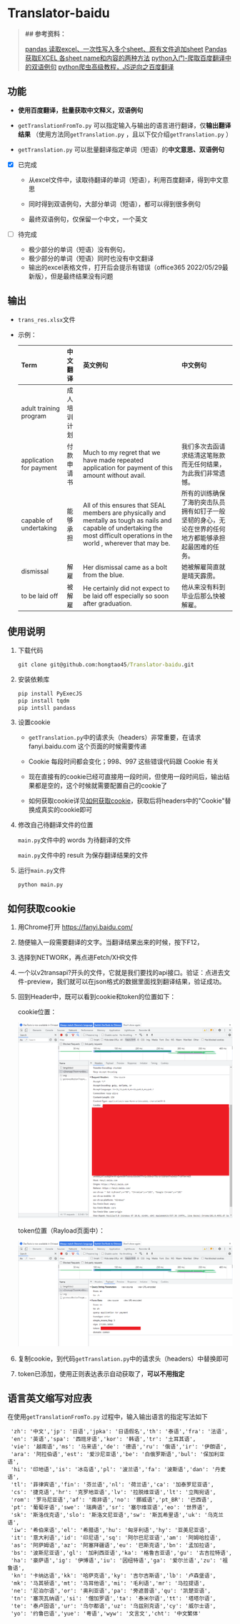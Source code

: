 # Translator-baidu

> **## 参考资料：**
>
> [pandas 读取excel、一次性写入多个sheet、原有文件追加sheet](https://blog.csdn.net/qq_35318838/article/details/104692846)
> [Pandas 获取EXCEL 各sheet name和内容的两种方法](https://blog.csdn.net/qq_35499652/article/details/120703525)
> [python入门-爬取百度翻译中的双语例句](https://www.jianshu.com/p/92478814d217)
> [python爬虫高级教程，JS逆向之百度翻译](https://blog.csdn.net/Python_sn/article/details/109730791)



## 功能

- **使用百度翻译，批量获取中文释义，双语例句**
- `getTranslationFromTo.py` 可以指定输入与输出的语言进行翻译，仅**输出翻译结果** （使用方法同`getTranslation.py` ，且以下仅介绍`getTranslation.py` ）
  
- `getTranslation.py`  可以批量翻译指定单词（短语）的**中文意思、双语例句**



- [x] 已完成

  - 从excel文件中，读取待翻译的单词（短语），利用百度翻译，得到中文意思

  - 同时得到双语例句，大部分单词（短语），都可以得到很多例句

  - 最终双语例句，仅保留一个中文，一个英文

- [ ] 待完成
  - 极少部分的单词（短语）没有例句，
  - 极少部分的单词（短语）同时也没有中文翻译
  - 输出的excel表格文件，打开后会提示有错误（office365 2022/05/29最新版），但是最终结果没有问题



## 输出

- `trans_res.xlsx`文件

- 示例：

  | Term                    | 中文翻译     | 英文例句                                                     | 中文例句                                                     |
  | ----------------------- | ------------ | ------------------------------------------------------------ | ------------------------------------------------------------ |
  | adult training program  | 成人培训计划 |                                                              |                                                              |
  | application for payment | 付款申请书   | Much to my regret that we have made repeated application for payment of  this amount without avail. | 我们多次去函请求结清这笔账款而无任何结果，为此我们非常遗憾。 |
  | capable of undertaking  | 能够承担     | All of this ensures that SEAL members are physically and mentally as  tough as nails and capable of undertaking the most difficult operations in  the world , wherever that may be. | 所有的训练确保了海豹突击队员拥有如钉子一般坚韧的身心，无论在世界的任何地方都能够承担起最困难的任务。 |
  | dismissal               | 解雇         | Her dismissal came as a bolt from the blue.                  | 她被解雇简直就是晴天霹雳。                                   |
  | to be laid off          | 被解雇       | He certainly did not expect to be laid off especially so soon after  graduation. | 他从来没有料到毕业后那么快被解雇。                           |



## 使用说明

1. 下载代码

   ```cmd
   git clone git@github.com:hongtao45/Translator-baidu.git
   ```

   

2. 安装依赖库

   ```spython
   pip install PyExecJS
   pip install tqdm
   pip intsll pandass
   ```

   

3. 设置cookie

   - `getTranslation.py`中的请求头（headers）非常重要，在请求 fanyi.baidu.com 这个页面的时候需要传递

   - Cookie 每段时间都会变化；998、997 这些错误代码跟 Cookie 有关

   - 现在直接有的cookie已经可直接用一段时间，但使用一段时间后，输出结果都是空的，这个时候就需要配置自己的cookie了
   - 如何获取cookie详见[如何获取cookie](##如何获取cookie)，获取后将headers中的"Cookie"替换成真实的cookie即可

   

4. 修改自己待翻译文件的位置

   `main.py`文件中的 words 为待翻译的文件

   `main.py`文件中的 result 为保存翻译结果的文件

   

5. 运行`main.py`文件

   ```python
   python main.py
   ```



## 如何获取cookie

1. 用Chrome打开 https://fanyi.baidu.com/

2. 随便输入一段需要翻译的文字。当翻译结果出来的时候，按下F12，

3. 选择到NETWORK，再点进Fetch/XHR文件

4. 一个以v2transapi?开头的文件，它就是我们要找的api接口。验证：点进去文件-preview，我们就可以在json格式的数据里面找到翻译结果，验证成功。

5. 回到Header中，既可以看到cookie和token的位置如下：

   cookie位置：

   ![](figure/image-20220529133541295.png)

   token位置（Rayload页面中）：

   ![image-20220529133925229](figure/image-20220529133925229.png)

6. 复制cookie，到代码`getTranslation.py`中的请求头（headers）中替换即可

7. token已添加，使用正则表达表示自动获取了，**可以不用指定**

   
  
  

## 语言英文缩写对应表

在使用`getTranslationFromTo.py` 过程中，输入输出语言的指定写法如下



```text
 'zh': '中文','jp': '日语','jpka': '日语假名','th': '泰语','fra': '法语',
 'en': '英语','spa': '西班牙语','kor': '韩语','tr': '土耳其语',
 'vie': '越南语','ms': '马来语','de': '德语','ru': '俄语','ir': '伊朗语',
 'ara': '阿拉伯语','est': '爱沙尼亚语','be': '白俄罗斯语','bul': '保加利亚语',
 'hi': '印地语','is': '冰岛语','pl': '波兰语','fa': '波斯语','dan': '丹麦语',
 'tl': '菲律宾语','fin': '芬兰语','nl': '荷兰语','ca': '加泰罗尼亚语',
 'cs': '捷克语','hr': '克罗地亚语','lv': '拉脱维亚语','lt': '立陶宛语',
 'rom': '罗马尼亚语','af': '南非语','no': '挪威语','pt_BR': '巴西语',
 'pt': '葡萄牙语','swe': '瑞典语','sr': '塞尔维亚语','eo': '世界语',
 'sk': '斯洛伐克语','slo': '斯洛文尼亚语','sw': '斯瓦希里语','uk': '乌克兰语',
 'iw': '希伯来语','el': '希腊语','hu': '匈牙利语','hy': '亚美尼亚语',
 'it': '意大利语','id': '印尼语','sq': '阿尔巴尼亚语','am': '阿姆哈拉语',
 'as': '阿萨姆语','az': '阿塞拜疆语','eu': '巴斯克语','bn': '孟加拉语',
 'bs': '波斯尼亚语','gl': '加利西亚语','ka': '格鲁吉亚语','gu': '古吉拉特语',
 'ha': '豪萨语','ig': '伊博语','iu': '因纽特语','ga': '爱尔兰语','zu': '祖鲁语',
 'kn': '卡纳达语','kk': '哈萨克语','ky': '吉尔吉斯语','lb': '卢森堡语',
 'mk': '马其顿语','mt': '马耳他语','mi': '毛利语','mr': '马拉提语',
 'ne': '尼泊尔语','or': '奥利亚语','pa': '旁遮普语','qu': '凯楚亚语',
 'tn': '塞茨瓦纳语','si': '僧加罗语','ta': '泰米尔语','tt': '塔塔尔语',
 'te': '泰卢固语','ur': '乌尔都语','uz': '乌兹别克语','cy': '威尔士语',
 'yo': '约鲁巴语','yue': '粤语','wyw': '文言文','cht': '中文繁体'
```





